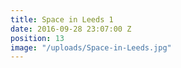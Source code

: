 ```yaml
---
title: Space in Leeds 1
date: 2016-09-28 23:07:00 Z
position: 13
image: "/uploads/Space-in-Leeds.jpg"
---
```


